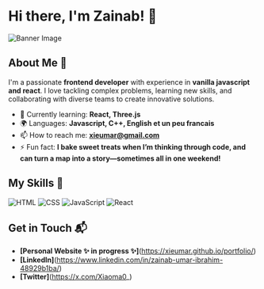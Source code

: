
# Hi there, I'm Zainab! 👋

![Banner Image](https://i.pinimg.com/736x/58/e6/ea/58e6ea3bf241bc66143291f8d34059c2.jpg)

## About Me 🚀

I'm a passionate **frontend developer** with experience in **vanilla javascript and react**. I love tackling complex problems, learning new skills, and collaborating with diverse teams to create innovative solutions.

- 🌱 Currently learning: **React, Three.js**
- 🌍 Languages: **Javascript, C++, English et un peu francais**
- 📫 How to reach me: **xieumar@gmail.com**
- ⚡ Fun fact: **I bake sweet treats when I’m thinking through code, and can turn a map into a story—sometimes all in one weekend!**

## My Skills 🧠

![HTML](https://img.shields.io/badge/-HTML-E34F26?style=flat-square&logo=html5&logoColor=white)
![CSS](https://img.shields.io/badge/-CSS-1572B6?style=flat-square&logo=css3&logoColor=white)
![JavaScript](https://img.shields.io/badge/-JavaScript-F7DF1E?style=flat-square&logo=javascript&logoColor=black)
![React](https://img.shields.io/badge/-React-61DAFB?style=flat-square&logo=react&logoColor=black)

<!--
*Replace the above skill badges with your own skills and expertise. To create more badges, use [checkout this repo](https://github.com/alexandresanlim/Badges4-README.md-Profile).*

## Featured Projects 💻

### [Project 1 Title](project_1_link)

![Project 1 Screenshot](project_1_screenshot_url)

**[Project 1 Title]** is a **[brief project description]** built with **[technologies used]**. This project demonstrates my ability to **[skills demonstrated by the project]**. You can check out the repository [here](project_1_repository_link).

### [Project 2 Title](project_2_link)

![Project 2 Screenshot](project_2_screenshot_url)

**[Project 2 Title]** is a **[brief project description]** built with **[technologies used]**. This project showcases my skills in **[skills demonstrated by the project]**. You can check out the repository [here](project_2_repository_link).
-->
## Get in Touch 📬

- **[Personal Website ✨ in progress ✨]**(https://xieumar.github.io/portfolio/)
- **[LinkedIn]**(https://www.linkedin.com/in/zainab-umar-ibrahim-48929b1ba/)
- **[Twitter]**(https://x.com/Xiaoma0_)




<!--
**xieumar/xieumar** is a ✨ _special_ ✨ repository because its `README.md` (this file) appears on your GitHub profile.

Here are some ideas to get you started:

- 🔭 I’m currently working on ...
- 🌱 I’m currently learning ...
- 👯 I’m looking to collaborate on ...
- 🤔 I’m looking for help with ...
- 💬 Ask me about ...
- 📫 How to reach me: ...
- 😄 Pronouns: ...
- ⚡ Fun fact: ...
-->
